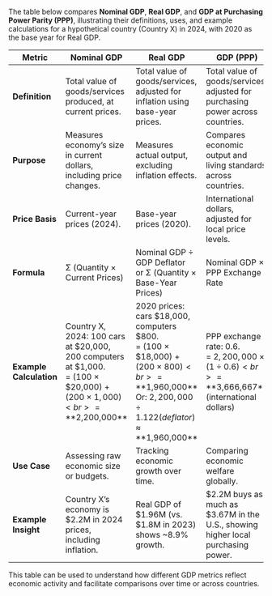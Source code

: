 

The table below compares **Nominal GDP**, **Real GDP**, and **GDP at Purchasing Power Parity (PPP)**, illustrating their definitions, uses, and example calculations for a hypothetical country (Country X) in 2024, with 2020 as the base year for Real GDP.

| Metric | Nominal GDP | Real GDP | GDP (PPP) |
| --- | --- | --- | --- |
| **Definition** | Total value of goods/services produced, at current prices. | Total value of goods/services, adjusted for inflation using base-year prices. | Total value of goods/services, adjusted for purchasing power across countries. |
| **Purpose** | Measures economy’s size in current dollars, including price changes. | Measures actual output, excluding inflation effects. | Compares economic output and living standards across countries. |
| **Price Basis** | Current-year prices (2024). | Base-year prices (2020). | International dollars, adjusted for local price levels. |
| **Formula** | Σ (Quantity × Current Prices) | Nominal GDP ÷ GDP Deflator<br>or Σ (Quantity × Base-Year Prices) | Nominal GDP × PPP Exchange Rate |
| **Example Calculation** | Country X, 2024: 100 cars at $20,000, 200 computers at $1,000.<br>= (100 × $20,000) + (200 × $1,000)<br>= **$2,200,000** | 2020 prices: cars $18,000, computers $800.<br>= (100 × $18,000) + (200 × $800)<br>= **$1,960,000**<br>Or: $2,200,000 ÷ 1.122 (deflator) ≈ **$1,960,000** | PPP exchange rate: 0.6.<br>= $2,200,000 × (1 ÷ 0.6)<br>= **$3,666,667** (international dollars) |
| **Use Case** | Assessing raw economic size or budgets. | Tracking economic growth over time. | Comparing economic welfare globally. |
| **Example Insight** | Country X’s economy is $2.2M in 2024 prices, including inflation. | Real GDP of $1.96M (vs. $1.8M in 2023) shows \~8.9% growth. | $2.2M buys as much as $3.67M in the U.S., showing higher local purchasing power. |

This table can be used to understand how different GDP metrics reflect economic activity and facilitate comparisons over time or across countries.